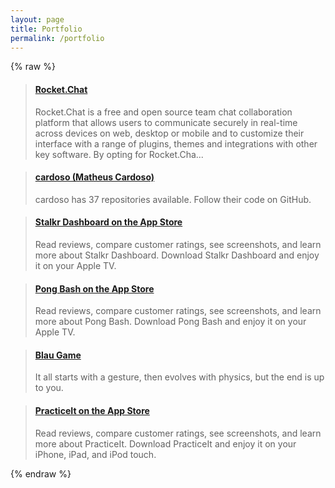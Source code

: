 ```yaml
---
layout: page
title: Portfolio
permalink: /portfolio
---
```

{% raw %}

<blockquote class="embedly-card"><h4><a href="https://apps.apple.com/us/app/rocket-chat/id1148741252">‎Rocket.Chat</a></h4><p>‎Rocket.Chat is a free and open source team chat collaboration platform that allows users to communicate securely in real-time across devices on web, desktop or mobile and to customize their interface with a range of plugins, themes and integrations with other key software. By opting for Rocket.Cha...</p></blockquote>
<script async src="//cdn.embedly.com/widgets/platform.js" charset="UTF-8"></script>

<blockquote class="embedly-card" data-card-theme="dark"><h4><a href="http://github.com/cardoso">cardoso (Matheus Cardoso)</a></h4><p>cardoso has 37 repositories available. Follow their code on GitHub.</p></blockquote>
<script async src="//cdn.embedly.com/widgets/platform.js" charset="UTF-8"></script>

<blockquote class="embedly-card" data-card-theme="dark"><h4><a href="https://itunes.apple.com/us/app/stalkr-dashboard/id1214212674?mt=8">Stalkr Dashboard on the App Store</a></h4><p>Read reviews, compare customer ratings, see screenshots, and learn more about Stalkr Dashboard. Download Stalkr Dashboard and enjoy it on your Apple TV.</p></blockquote>
<script src="//cdn.embedly.com/widgets/platform.js" charset="UTF-8"></script>

<blockquote class="embedly-card" data-card-theme="dark"><h4><a href="https://itunes.apple.com/us/app/pong-bash/id1214024996?mt=8">Pong Bash on the App Store</a></h4><p>Read reviews, compare customer ratings, see screenshots, and learn more about Pong Bash. Download Pong Bash and enjoy it on your Apple TV.</p></blockquote>
<script src="//cdn.embedly.com/widgets/platform.js" charset="UTF-8"></script>

<blockquote class="embedly-card" data-card-theme="dark"><h4><a href="http://blaugame.com">Blau Game</a></h4><p>It all starts with a gesture, then evolves with physics, but the end is up to you.</p></blockquote>
<script src="//cdn.embedly.com/widgets/platform.js" charset="UTF-8"></script>

<blockquote class="embedly-card" data-card-theme="dark"><h4><a href="https://itunes.apple.com/us/app/practiceit/id1118984457?mt=8&ign-mpt=uo%3D4">PracticeIt on the App Store</a></h4><p>Read reviews, compare customer ratings, see screenshots, and learn more about PracticeIt. Download PracticeIt and enjoy it on your iPhone, iPad, and iPod touch.</p></blockquote>
<script src="//cdn.embedly.com/widgets/platform.js" charset="UTF-8"></script>
{% endraw %}
